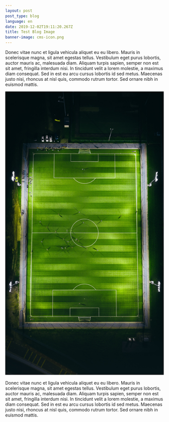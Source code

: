```yaml
---
layout: post
post_type: blog
language: en
date: 2019-12-02T19:11:20.267Z
title: Test Blog Image
banner-image: cms-icon.png
---
```

Donec vitae nunc et ligula vehicula aliquet eu eu libero. Mauris in scelerisque magna, sit amet egestas tellus. Vestibulum eget purus lobortis, auctor mauris ac, malesuada diam. Aliquam turpis sapien, semper non est sit amet, fringilla interdum nisi. In tincidunt velit a lorem molestie, a maximus diam consequat. Sed in est eu arcu cursus lobortis id sed metus. Maecenas justo nisi, rhoncus at nisl quis, commodo rutrum tortor. Sed ornare nibh in euismod mattis.

![Aerial View of a Soccer Field](/../../src/images/aerial-view.jpg)


Donec vitae nunc et ligula vehicula aliquet eu eu libero. Mauris in scelerisque magna, sit amet egestas tellus. Vestibulum eget purus lobortis, auctor mauris ac, malesuada diam. Aliquam turpis sapien, semper non est sit amet, fringilla interdum nisi. In tincidunt velit a lorem molestie, a maximus diam consequat. Sed in est eu arcu cursus lobortis id sed metus. Maecenas justo nisi, rhoncus at nisl quis, commodo rutrum tortor. Sed ornare nibh in euismod mattis.
